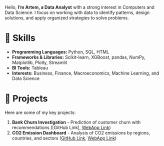 
Hello, **I’m Artem, a Data Analyst** with a strong interest in Computers and Data Science. I focus on working with data to identify patterns, design solutions, and apply organized strategies to solve problems.

# 🚀 Skills

- **Programming Languages:** Python, SQL, HTML
- **Frameworks & Libraries:** Scikit-learn, XGBoost, pandas, NumPy, Matplotlib, Plotly, Streamlit
- **BI Tools:** Tableau
- **Interests:** Business, Finance, Macroeconomics, Machine Learning, and Data Science

# 📂 Projects

Here are some of my key projects:

1. **Bank Churn Investigation** - Prediction of customer churn with recommendations ([GitHub Link], [WebApp Link]([https://bank-customer-analysis-retention-and-churn-forecasting.streamlit.app/](https://co2emissiondashboards.streamlit.app/)))
2. **CO2 Emission Dashboard** - Analysis of CO2 emissions by regions, countries, and sectors ([GitHub Link](https://github.com/RainbowHD/CO2_Emission_Dashboards), [WebApp Link](https://bank-customer-analysis-retention-and-churn-forecasting.streamlit.app/))

